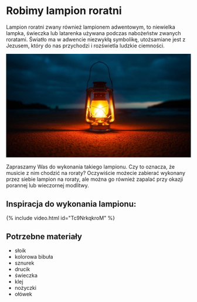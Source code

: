 
# Robimy lampion roratni

Lampion roratni zwany również lampionem adwentowym, to niewielka lampka, świeczka lub latarenka używana podczas nabożeństw zwanych roratami. Światło ma w adwencie niezwykłą symbolikę, utożsamiane jest z Jezusem, który do nas przychodzi i rozświetla ludzkie ciemności.

![Zdjęcie](/img/2020-12-01.jpg)

Zapraszamy Was do wykonania takiego lampionu. Czy to oznacza, że musicie z nim chodzić na roraty? Oczywiście możecie zabierać wykonany przez siebie lampion na roraty, ale można go również zapalać przy okazji porannej lub wieczornej modlitwy.

## Inspiracja do wykonania lampionu:

{% include video.html id="Tc9NrkqkroM" %}

## Potrzebne materiały

- słoik
- kolorowa bibuła
- sznurek
- drucik
- świeczka
- klej
- nożyczki
- ołówek

